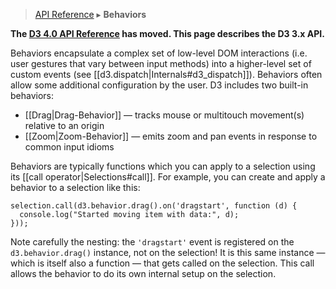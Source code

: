 > [API Reference](API-Reference.md) ▸ **Behaviors**

**The [D3 4.0 API Reference](https://github.com/d3/d3/blob/master/API.md) has moved. This page describes the D3 3.x API.**

Behaviors encapsulate a complex set of low-level DOM interactions (i.e. user gestures that vary between input methods) into a higher-level set of custom events (see [[d3.dispatch|Internals#d3_dispatch]]). Behaviors often allow some additional configuration by the user. D3 includes two built-in behaviors:

* [[Drag|Drag-Behavior]] — tracks mouse or multitouch movement(s) relative to an origin
* [[Zoom|Zoom-Behavior]] — emits zoom and pan events in response to common input idioms

Behaviors are typically functions which you can apply to a selection using its [[call operator|Selections#call]]. For example, you can create and apply a behavior to a selection like this:

```
selection.call(d3.behavior.drag().on('dragstart', function (d) {
  console.log("Started moving item with data:", d);
}));
```

Note carefully the nesting: the `'dragstart'` event is registered on the `d3.behavior.drag()` instance, not on the selection! It is this same instance — which is itself also a function — that gets called on the selection. This call allows the behavior to do its own internal setup on the selection.
